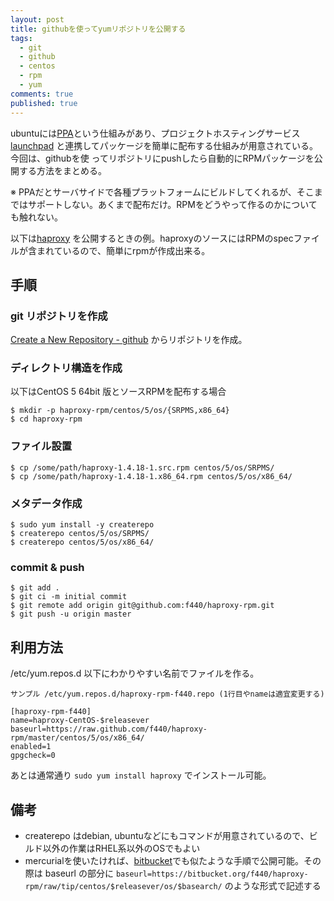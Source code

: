 ```yaml
---
layout: post
title: githubを使ってyumリポジトリを公開する
tags:
  - git
  - github
  - centos
  - rpm
  - yum
comments: true
published: true
---
```

ubuntuには[PPA](https://launchpad.net/ubuntu/+ppas)という仕組みがあり、プロジェクトホスティングサービス
[launchpad](https://launchpad.net/) と連携してパッケージを簡単に配布する仕組みが用意されている。今回は、githubを使
ってリポジトリにpushしたら自動的にRPMパッケージを公開する方法をまとめる。

<!-- more -->

※
PPAだとサーバサイドで各種プラットフォームにビルドしてくれるが、そこまではサポートしない。あくまで配布だけ。RPMをどうやって作るのかについても触れない。

以下は[haproxy](http://haproxy.1wt.eu/)
を公開するときの例。haproxyのソースにはRPMのspecファイルが含まれているので、簡単にrpmが作成出来る。

## 手順

### git リポジトリを作成

[Create a New Repository - github](https://github.com/repositories/new)
からリポジトリを作成。

### ディレクトリ構造を作成

以下はCentOS 5 64bit 版とソースRPMを配布する場合

    
    $ mkdir -p haproxy-rpm/centos/5/os/{SRPMS,x86_64}
    $ cd haproxy-rpm
    

### ファイル設置

    
    $ cp /some/path/haproxy-1.4.18-1.src.rpm centos/5/os/SRPMS/
    $ cp /some/path/haproxy-1.4.18-1.x86_64.rpm centos/5/os/x86_64/
    

### メタデータ作成

    
    $ sudo yum install -y createrepo
    $ createrepo centos/5/os/SRPMS/
    $ createrepo centos/5/os/x86_64/
    

### commit & push

    
    $ git add .
    $ git ci -m initial commit  
    $ git remote add origin git@github.com:f440/haproxy-rpm.git
    $ git push -u origin master
    

## 利用方法

/etc/yum.repos.d 以下にわかりやすい名前でファイルを作る。

    
    サンプル /etc/yum.repos.d/haproxy-rpm-f440.repo (1行目やnameは適宜変更する)
    
    [haproxy-rpm-f440]
    name=haproxy-CentOS-$releasever
    baseurl=https://raw.github.com/f440/haproxy-rpm/master/centos/5/os/x86_64/
    enabled=1
    gpgcheck=0
    

あとは通常通り `sudo yum install haproxy` でインストール可能。

## 備考

  * createrepo はdebian, ubuntuなどにもコマンドが用意されているので、ビルド以外の作業はRHEL系以外のOSでもよい
  * mercurialを使いたければ、[bitbucket](https://bitbucket.org)でも似たような手順で公開可能。その際は baseurl の部分に `baseurl=https://bitbucket.org/f440/haproxy-rpm/raw/tip/centos/$releasever/os/$basearch/` のような形式で記述する

